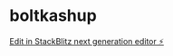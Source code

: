 # boltkashup

[Edit in StackBlitz next generation editor ⚡️](https://stackblitz.com/~/github.com/joekev225/boltkashup)
